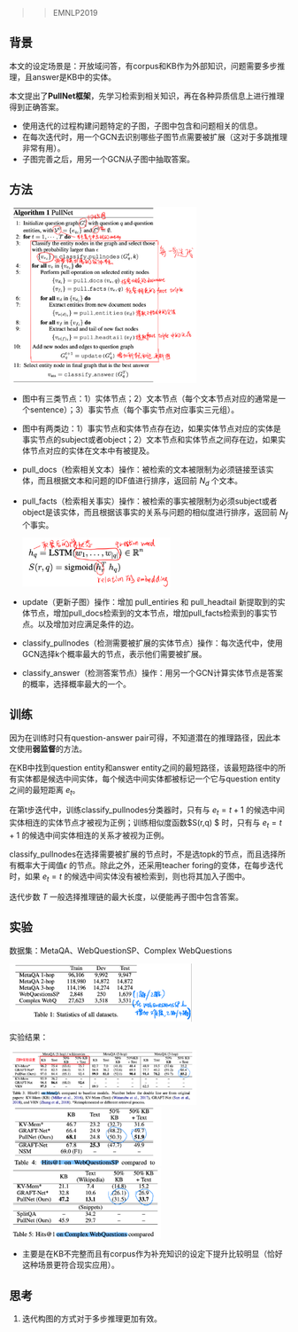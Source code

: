 > > EMNLP2019

## 背景

本文的设定场景是：开放域问答，有corpus和KB作为外部知识，问题需要多步推理，且answer是KB中的实体。

本文提出了**PullNet框架**，先学习检索到相关知识，再在各种异质信息上进行推理得到正确答案。

- 使用迭代的过程构建问题特定的子图，子图中包含和问题相关的信息。
- 在每次迭代时，用一个GCN去识别哪些子图节点需要被扩展（这对于多跳推理非常有用）。
- 子图完善之后，用另一个GCN从子图中抽取答案。



## 方法

<img src="../../images/image-20200301164201378.png" alt="image-20200301164201378" style="zoom:33%;" />

- 图中有三类节点：1）实体节点；2）文本节点（每个文本节点对应的通常是一个sentence）；3）事实节点（每个事实节点对应事实三元组）。

- 图中有两类边：1）事实节点和实体节点存在边，如果实体节点对应的实体是事实节点的subject或者object；2）文本节点和实体节点之间存在边，如果实体节点对应的实体在文本中有被提及。

- pull_docs（检索相关文本）操作：被检索的文本被限制为必须链接至该实体，而且根据文本和问题的IDF值进行排序，返回前 $N_d$ 个文本。

- pull_facts（检索相关事实）操作：被检索的事实被限制为必须subject或者object是该实体，而且根据该事实的关系与问题的相似度进行排序，返回前 $N_f$ 个事实。

  <img src="../../images/image-20200301164945599.png" alt="image-20200301164945599" style="zoom:33%;" />

- update（更新子图）操作：增加 pull_entiries 和 pull_headtail 新提取到的实体节点，增加pull_docs检索到的文本节点，增加pull_facts检索到的事实节点。以及增加对应满足条件的边。

- classify_pullnodes（检测需要被扩展的实体节点）操作：每次迭代中，使用GCN选择k个概率最大的节点，表示他们需要被扩展。
- classify_answer（检测答案节点）操作：用另一个GCN计算实体节点是答案的概率，选择概率最大的一个。



## 训练

因为在训练时只有question-answer pair可得，不知道潜在的推理路径，因此本文使用**弱监督**的方法。

在KB中找到question entity和answer entity之间的最短路径，该最短路径中的所有实体都是候选中间实体，每个候选中间实体都被标记一个它与question entity之间的最短距离 $e_t$。

在第t步迭代中，训练classify_pullnodes分类器时，只有与 $e_t=t+1$ 的候选中间实体相连的实体节点才被视为正例；训练相似度函数$S(r,q) $ 时，只有与 $e_t=t+1$ 的候选中间实体相连的关系才被视为正例。

classify_pullnodes在选择需要被扩展的节点时，不是选topk的节点，而且选择所有概率大于阈值$\epsilon$ 的节点。除此之外，还采用teacher foring的变体，在每步迭代时，如果 $e_t=t$ 的候选中间实体没有被检索到，则也将其加入子图中。

迭代步数 $T$ 一般选择推理链的最大长度，以便能再子图中包含答案。



## 实验

数据集：MetaQA、WebQuestionSP、Complex WebQuestions

<img src="../../images/image-20200301182549682.png" alt="image-20200301182549682" style="zoom:33%;" />

实验结果：

<img src="../../images/image-20200301182645112.png" alt="image-20200301182645112" style="zoom:33%;" />

<img src="../../images/image-20200301182713797.png" alt="image-20200301182713797" style="zoom:33%;" />

<img src="../../images/image-20200301182740545.png" alt="image-20200301182740545" style="zoom:33%;" />

- 主要是在KB不完整而且有corpus作为补充知识的设定下提升比较明显（恰好这种场景更符合现实应用）。



## 思考

1. 迭代构图的方式对于多步推理更加有效。

